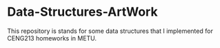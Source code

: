 # Data-Structures-ArtWork
This repository is stands for some data structures that I implemented for CENG213 homeworks in METU.
